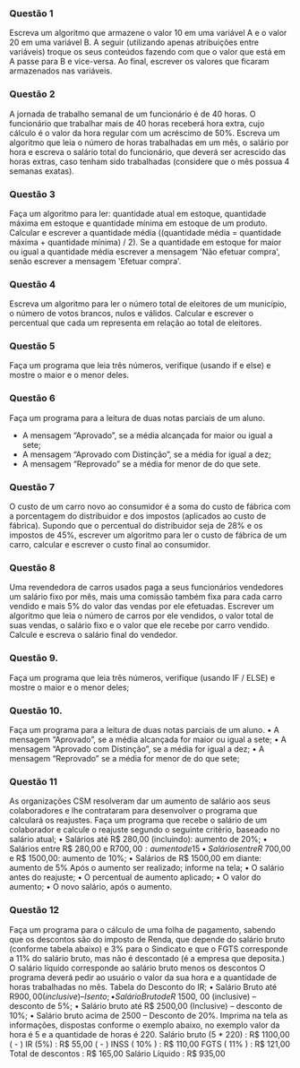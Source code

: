 ### Questão 1
Escreva um algoritmo que armazene o valor 10 em uma variável A e o valor 20 em uma variável B. A seguir (utilizando apenas atribuições entre variáveis) troque os seus conteúdos fazendo com que o valor que está em A passe para B e vice-versa. Ao final, escrever os valores que ficaram armazenados nas variáveis.

### Questão 2
A jornada de trabalho semanal de um funcionário é de 40 horas. O funcionário que trabalhar mais de 40 horas receberá hora extra, cujo cálculo é o valor da hora regular com um acréscimo de 50%. Escreva um algoritmo que leia o número de horas trabalhadas em um mês, o salário por hora e escreva o salário total do funcionário, que deverá ser acrescido das horas extras, caso tenham sido trabalhadas (considere que o mês possua 4 semanas exatas).

### Questão 3
Faça um algoritmo para ler: quantidade atual em estoque, quantidade máxima em estoque e quantidade mínima em estoque de um produto. Calcular e escrever a quantidade média ((quantidade média = quantidade máxima + quantidade mínima) / 2). Se a quantidade em estoque for maior ou igual a quantidade média escrever a mensagem 'Não efetuar compra', senão escrever a mensagem 'Efetuar compra'.

### Questão 4
Escreva um algoritmo para ler o número total de eleitores de um município, o número de votos brancos, nulos e válidos. Calcular e escrever o percentual que cada um representa em relação ao total de eleitores.

### Questão 5
Faça um programa que leia três números, verifique (usando if e else) e mostre o maior e o menor deles.

### Questão 6
Faça um programa para a leitura de duas notas parciais de um aluno.
- A mensagem “Aprovado”, se a média alcançada for maior ou igual a sete;
- A mensagem “Aprovado com Distinção”, se a média for igual a dez;
- A mensagem “Reprovado” se a média for menor de do que sete.

### Questão 7
O custo de um carro novo ao consumidor é a soma do custo de fábrica com a
porcentagem do distribuidor e dos impostos (aplicados ao custo de fábrica). Supondo que
o percentual do distribuidor seja de 28% e os impostos de 45%, escrever um algoritmo
para ler o custo de fábrica de um carro, calcular e escrever o custo final ao consumidor.

### Questão 8
Uma revendedora de carros usados paga a seus funcionários vendedores um salário fixo
por mês, mais uma comissão também fixa para cada carro vendido e mais 5% do valor
das vendas por ele efetuadas. Escrever um algoritmo que leia o número de carros por ele
vendidos, o valor total de suas vendas, o salário fixo e o valor que ele recebe por carro
vendido. Calcule e escreva o salário final do vendedor.

### Questão 9. 
Faça um programa que leia três números, verifique (usando IF / ELSE) e mostre o maior
e o menor deles;

### Questão 10. 
Faça um programa para a leitura de duas notas parciais de um aluno.
• A mensagem “Aprovado”, se a média alcançada for maior ou igual a sete;
• A mensagem “Aprovado com Distinção”, se a média for igual a dez;
• A mensagem “Reprovado” se a média for menor de do que sete;


### Questão 11
As organizações CSM resolveram dar um aumento de salário aos seus colaboradores e
lhe contrataram para desenvolver o programa que calculará os reajustes.
Faça um programa que recebe o salário de um colaborador e calcule o reajuste segundo
o seguinte critério, baseado no salário atual;
• Salários até R$ 280,00 (incluindo): aumento de 20%;
• Salários entre R$ 280,00 e R$700,00: aumento de 15%;
• Salários entre R$ 700,00 e R$ 1500,00: aumento de 10%;
• Salários de R$ 1500,00 em diante: aumento de 5%
Após o aumento ser realizado; informe na tela;
• O salário antes do reajuste;
• O percentual de aumento aplicado;
• O valor do aumento;
• O novo salário, após o aumento.

### Questão 12
Faça um programa para o cálculo de uma folha de pagamento, sabendo que os descontos
são do imposto de Renda, que depende do salário bruto (conforme tabela abaixo) e 3%
para o Sindicato e que o FGTS corresponde a 11% do salário bruto, mas não é
descontado (é a empresa que deposita.)
O salário líquido corresponde ao salário bruto menos os descontos O programa deverá
pedir ao usuário o valor da sua hora e a quantidade de horas trabalhadas no mês.
Tabela do Desconto do IR;
• Salário Bruto até R$900,00 (inclusive) – Isento;
• Salário Bruto de R$ 1500, 00 (inclusive) – desconto de 5%;
• Salário bruto até R$ 2500,00 (Inclusive) – desconto de 10%;
• Salário bruto acima de 2500 – Desconto de 20%.
Imprima na tela as informações, dispostas conforme o exemplo abaixo, no exemplo
valor da hora é 5 e a quantidade de horas é 220.
Salário bruto (5 * 220) : R$ 1100,00
( - ) IR (5%) : R$ 55,00
( - ) INSS ( 10% ) : R$ 110,00
FGTS ( 11% ) : R$ 121,00
Total de descontos : R$ 165,00
Salário Líquido : R$ 935,00
